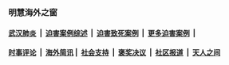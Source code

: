 
### 明慧海外之窗

####  [武汉肺炎](indexes/365.md?t=03190800) &nbsp;|&nbsp;  [迫害案例综述](indexes/328.md?t=03190800) &nbsp;|&nbsp; [迫害致死案例](indexes/277.md?t=03190800)  &nbsp;|&nbsp; [更多迫害案例](indexes/81.md?t=03190800)  &nbsp;|&nbsp; 
####  [时事评论](indexes/19.md?t=03190800) &nbsp;|&nbsp; [海外简讯](indexes/245.md?t=03190800)&nbsp;|&nbsp;  [社会支持](indexes/140.md?t=03190800) &nbsp;|&nbsp; [褒奖决议](indexes/282.md?t=03190800) &nbsp;|&nbsp; [社区报道](indexes/91.md?t=03190800)  &nbsp;|&nbsp; [天人之间](indexes/78.md?t=03190800) 

